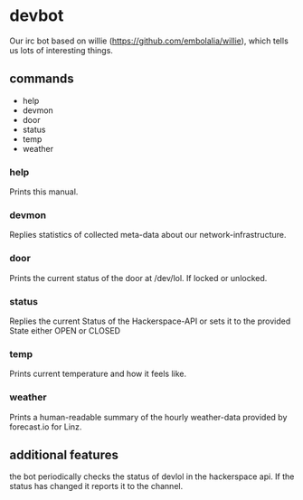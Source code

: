 # devbot
Our irc bot based on willie (https://github.com/embolalia/willie), which tells us lots of interesting things.

## commands
* help
* devmon
* door
* status
* temp
* weather

### help
Prints this manual.

### devmon
Replies statistics of collected meta-data about our network-infrastructure.

### door
Prints the current status of the door at /dev/lol. If locked or unlocked.

### status
Replies the current Status of the Hackerspace-API or sets it to the provided State either OPEN or CLOSED

### temp
Prints current temperature and how it feels like.

### weather
Prints a human-readable summary of the hourly weather-data provided by forecast.io for Linz.

## additional features
the bot periodically checks the status of devlol in the hackerspace api. If the status has changed it reports it to the channel. 
